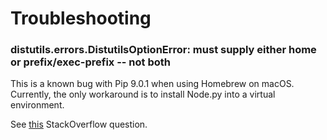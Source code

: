# Troubleshooting

### distutils.errors.DistutilsOptionError: must supply either home or prefix/exec-prefix -- not both

This is a known bug with Pip 9.0.1 when using Homebrew on macOS. Currently, the
only workaround is to install Node.py into a virtual environment.

See [this](http://stackoverflow.com/q/24257803/791713) StackOverflow question.
